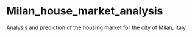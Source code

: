 # Milan_house_market_analysis
Analysis and prediction of the housing market for the city of Milan, Italy 
